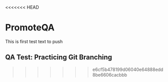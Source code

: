 <<<<<<< HEAD
# PromoteQA

This is first test text to push

## QA Test: Practicing Git Branching
>>>>>>> e6cf5b478199d06040e64888edd8be6606cacbbb
